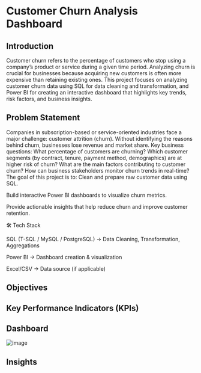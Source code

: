 # Customer Churn Analysis Dashboard

## Introduction
Customer churn refers to the percentage of customers who stop using a company’s product or service during a given time period. Analyzing churn is crucial for businesses because acquiring new customers is often more expensive than retaining existing ones. This project focuses on analyzing customer churn data using SQL for data cleaning and transformation, and Power BI for creating an interactive dashboard that highlights key trends, risk factors, and business insights.

## Problem Statement
Companies in subscription-based or service-oriented industries face a major challenge: customer attrition (churn). Without identifying the reasons behind churn, businesses lose revenue and market share.
Key business questions:
What percentage of customers are churning?
Which customer segments (by contract, tenure, payment method, demographics) are at higher risk of churn?
What are the main factors contributing to customer churn?
How can business stakeholders monitor churn trends in real-time?
The goal of this project is to:
Clean and prepare raw customer data using SQL.

Build interactive Power BI dashboards to visualize churn metrics.

Provide actionable insights that help reduce churn and improve customer retention.

🛠️ Tech Stack

SQL (T-SQL / MySQL / PostgreSQL) → Data Cleaning, Transformation, Aggregations

Power BI → Dashboard creation & visualization

Excel/CSV → Data source (if applicable)
## Objectives

  
## Key Performance Indicators (KPIs)


## Dashboard
![image]()

## Insights


